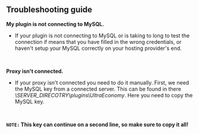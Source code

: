 ## Troubleshooting guide
**My plugin is not connecting to MySQL.**
<br>

* If your plugin is not connecting to MySQL or is taking to long to test the connection if means that you have filled in the wrong credentials, or haven't setup your MySQL correctly on your hosting provider's end.
<br>

**Proxy isn't connected.**
<br>

* If your proxy isn't connected you need to do it manually.
  First, we need the MySQL key from a connected server. 
  This can be found in there *\SERVER_DIRECOTRY\plugins\UltraEconomy*. 
  Here you need to copy the MySQL key.
<br>

**`NOTE:` This key can continue on a second line, so make sure to copy it all!**

